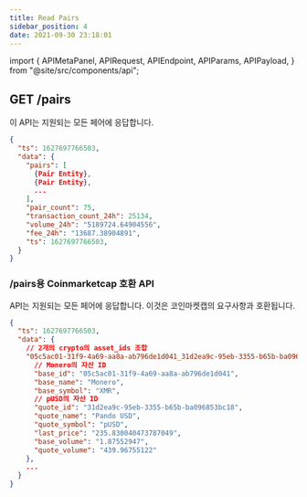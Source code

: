 ```yaml
---
title: Read Pairs
sidebar_position: 4
date: 2021-09-30 23:18:01
---
```


import { APIMetaPanel, APIRequest, APIEndpoint, APIParams, APIPayload, } from "@site/src/components/api";

## GET /pairs

이 API는 지원되는 모든 페어에 응답합니다.

<APIEndpoint base="https://api.4swap.org/api" url="/pairs" />

<APIMetaPanel />

<APIRequest title="Read supported pairs" method="GET" isPublic base="https://api.4swap.org/api" url='/pairs' />

```json title="Response"
{
  "ts": 1627697766503,
  "data": {
    "pairs": [
      {Pair Entity},
      {Pair Entity},
      ...
    ],
    "pair_count": 75,
    "transaction_count_24h": 25134,
    "volume_24h": "5189724.64904556",
    "fee_24h": "13687.38904891",
    "ts": 1627697766503,
  }
}
```

### /pairs용 Coinmarketcap 호환 API

API는 지원되는 모든 페어에 응답합니다. 이것은 코인마켓캡의 요구사항과 호환됩니다.

<APIEndpoint base="https://api.4swap.org/api" url="/cmc/pairs" />

<APIMetaPanel />

<APIRequest title="Read support pairs" method="GET" isPublic base="https://api.4swap.org/api" url='/cmc/pairs' />

```json title="Response"
{
  "ts": 1627697766503,
  "data": {
    // 2개의 crypto의 asset_ids 조합
    "05c5ac01-31f9-4a69-aa8a-ab796de1d041_31d2ea9c-95eb-3355-b65b-ba096853bc18": {
      // Monero의 자산 ID
      "base_id": "05c5ac01-31f9-4a69-aa8a-ab796de1d041",
      "base_name": "Monero",
      "base_symbol": "XMR",
      // pUSD의 자산 ID
      "quote_id": "31d2ea9c-95eb-3355-b65b-ba096853bc18",
      "quote_name": "Pando USD",
      "quote_symbol": "pUSD",
      "last_price": "235.830040473787049",
      "base_volume": "1.87552947",
      "quote_volume": "439.96755122"
    },
    ...
  }
}
```